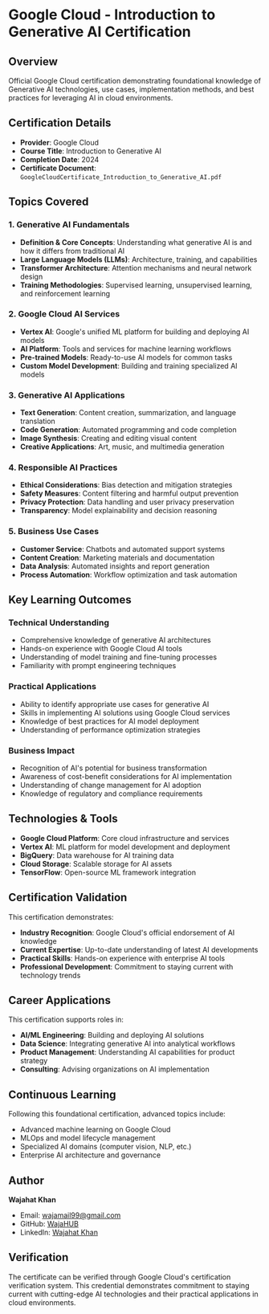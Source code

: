 # Google Cloud - Introduction to Generative AI Certification

## Overview
Official Google Cloud certification demonstrating foundational knowledge of Generative AI technologies, use cases, implementation methods, and best practices for leveraging AI in cloud environments.

## Certification Details
- **Provider**: Google Cloud
- **Course Title**: Introduction to Generative AI
- **Completion Date**: 2024
- **Certificate Document**: `GoogleCloudCertificate_Introduction_to_Generative_AI.pdf`

## Topics Covered

### 1. Generative AI Fundamentals
- **Definition & Core Concepts**: Understanding what generative AI is and how it differs from traditional AI
- **Large Language Models (LLMs)**: Architecture, training, and capabilities
- **Transformer Architecture**: Attention mechanisms and neural network design
- **Training Methodologies**: Supervised learning, unsupervised learning, and reinforcement learning

### 2. Google Cloud AI Services
- **Vertex AI**: Google's unified ML platform for building and deploying AI models
- **AI Platform**: Tools and services for machine learning workflows
- **Pre-trained Models**: Ready-to-use AI models for common tasks
- **Custom Model Development**: Building and training specialized AI models

### 3. Generative AI Applications
- **Text Generation**: Content creation, summarization, and language translation
- **Code Generation**: Automated programming and code completion
- **Image Synthesis**: Creating and editing visual content
- **Creative Applications**: Art, music, and multimedia generation

### 4. Responsible AI Practices
- **Ethical Considerations**: Bias detection and mitigation strategies
- **Safety Measures**: Content filtering and harmful output prevention
- **Privacy Protection**: Data handling and user privacy preservation
- **Transparency**: Model explainability and decision reasoning

### 5. Business Use Cases
- **Customer Service**: Chatbots and automated support systems
- **Content Creation**: Marketing materials and documentation
- **Data Analysis**: Automated insights and report generation
- **Process Automation**: Workflow optimization and task automation

## Key Learning Outcomes

### Technical Understanding
- Comprehensive knowledge of generative AI architectures
- Hands-on experience with Google Cloud AI tools
- Understanding of model training and fine-tuning processes
- Familiarity with prompt engineering techniques

### Practical Applications
- Ability to identify appropriate use cases for generative AI
- Skills in implementing AI solutions using Google Cloud services
- Knowledge of best practices for AI model deployment
- Understanding of performance optimization strategies

### Business Impact
- Recognition of AI's potential for business transformation
- Awareness of cost-benefit considerations for AI implementation
- Understanding of change management for AI adoption
- Knowledge of regulatory and compliance requirements

## Technologies & Tools
- **Google Cloud Platform**: Core cloud infrastructure and services
- **Vertex AI**: ML platform for model development and deployment
- **BigQuery**: Data warehouse for AI training data
- **Cloud Storage**: Scalable storage for AI assets
- **TensorFlow**: Open-source ML framework integration

## Certification Validation
This certification demonstrates:
- **Industry Recognition**: Google Cloud's official endorsement of AI knowledge
- **Current Expertise**: Up-to-date understanding of latest AI developments
- **Practical Skills**: Hands-on experience with enterprise AI tools
- **Professional Development**: Commitment to staying current with technology trends

## Career Applications
This certification supports roles in:
- **AI/ML Engineering**: Building and deploying AI solutions
- **Data Science**: Integrating generative AI into analytical workflows
- **Product Management**: Understanding AI capabilities for product strategy
- **Consulting**: Advising organizations on AI implementation

## Continuous Learning
Following this foundational certification, advanced topics include:
- Advanced machine learning on Google Cloud
- MLOps and model lifecycle management
- Specialized AI domains (computer vision, NLP, etc.)
- Enterprise AI architecture and governance

## Author
**Wajahat Khan**
- Email: wajamail99@gmail.com
- GitHub: [WajaHUB](https://github.com/WajaHUB)
- LinkedIn: [Wajahat Khan](https://linkedin.com/in/wajahat-khan)

## Verification
The certificate can be verified through Google Cloud's certification verification system. This credential demonstrates commitment to staying current with cutting-edge AI technologies and their practical applications in cloud environments.